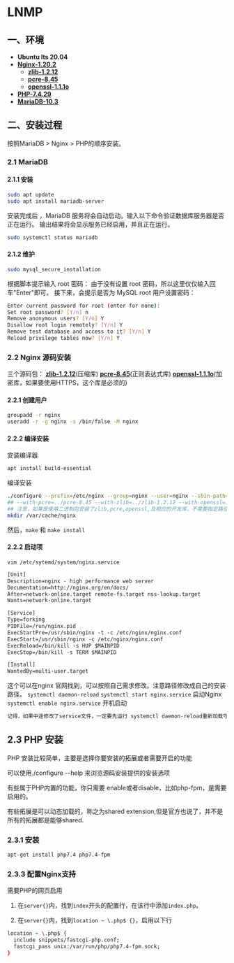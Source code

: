 # LNMP

## 一、环境

- **Ubuntu lts 20.04**
- [**Nginx-1.20.2**](https://nginx.org/download/nginx-1.20.2.tar.gz)
  - [**zlib-1.2.12**](http://zlib.net/zlib-1.2.12.tar.gz)
  - [**pcre-8.45**](https://versaweb.dl.sourceforge.net/project/pcre/pcre/8.45/pcre-8.45.zip)
  - [**openssl-1.1.1o**](https://www.openssl.org/source/openssl-1.1.1o.tar.gz)
- [**PHP-7.4.29**](https://www.php.net/distributions/php-7.4.29.tar.gz)
- [**MariaDB-10.3**](https://dlm.mariadb.com/2145683/MariaDB/mariadb-10.7.3/repo/ubuntu/mariadb-10.7.3-ubuntu-focal-amd64-debs.tar)

## 二、安装过程

按照MariaDB > Nginx > PHP的顺序安装。

### 2.1 MariaDB

#### 2.1.1 安装

```bash
sudo apt update
sudo apt install mariadb-server
```

安装完成后 ，MariaDB 服务将会自动启动。输入以下命令验证数据库服务器是否正在运行。
输出结果将会显示服务已经启用，并且正在运行。

```bash
sudo systemctl status mariadb
```

#### 2.1.2 维护

```bash
sudo mysql_secure_installation
```

根据脚本提示输入 root 密码：
由于没有设置 root 密码，所以这里仅仅输入回车"Enter"即可。
接下来，会提示是否为 MySQL root 用户设置密码：

```bash
Enter current password for root (enter for none):
Set root password? [Y/n] n
Remove anonymous users? [Y/n] Y 
Disallow root login remotely? [Y/n] Y 
Remove test database and access to it? [Y/n] Y 
Reload privilege tables now? [Y/n] Y
```

### 2.2 Nginx 源码安装

三个源码包：
[**zlib-1.2.12**](http://zlib.net/zlib-1.2.12.tar.gz)(压缩库)
[**pcre-8.45**](https://versaweb.dl.sourceforge.net/project/pcre/pcre/8.45/pcre-8.45.zip)(正则表达式库)
[**openssl-1.1.1o**](https://www.openssl.org/source/openssl-1.1.1o.tar.gz)(加密库，如果要使用HTTPS，这个库是必须的)

#### 2.2.1 创建用户

```bash
groupadd -r nginx
useradd -r -g nginx -s /bin/false -M nginx
```

#### 2.2.2 编译安装

安装编译器

```bash
apt install build-essential 
```

编译安装

```bash
./configure --prefix=/etc/nginx --group=nginx --user=nginx --sbin-path=/usr/sbin/nginx --modules-path=/usr/lib/nginx/modules --conf-path=/etc/nginx/nginx.conf --error-log-path=/var/log/nginx/error.log --http-log-path=/var/log/nginx/access.log --pid-path=/var/run/nginx.pid --lock-path=/var/run/nginx.lock --http-client-body-temp-path=/var/cache/nginx/client_temp --http-proxy-temp-path=/var/cache/nginx/proxy_temp --http-fastcgi-temp-path=/var/cache/nginx/fastcgi_temp --http-uwsgi-temp-path=/var/cache/nginx/uwsgi_temp --http-scgi-temp-path=/var/cache/nginx/scgi_temp --with-compat --with-file-aio --with-threads --with-http_addition_module --with-http_auth_request_module --with-http_dav_module --with-http_flv_module --with-http_gunzip_module --with-http_gzip_static_module --with-http_mp4_module --with-http_random_index_module --with-http_realip_module --with-http_secure_link_module --with-http_slice_module --with-http_ssl_module --with-http_stub_status_module --with-http_sub_module --with-http_v2_module --with-mail --with-mail_ssl_module --with-stream --with-stream_realip_module --with-stream_ssl_module --with-stream_ssl_preread_module --with-pcre-jit --with-openssl-opt=no-nextprotoneg --with-debug --with-pcre=../pcre-8.45 --with-zlib=../zlib-1.2.12 --with-openssl=../openssl-1.1.1o
## --with-pcre=../pcre-8.45 --with-zlib=../zlib-1.2.12 --with-openssl=../openssl-1.1.1o填源码包路径
## 注意，如果是使用二进制包安装了zlib,pcre,openssl,及相应的开发库，不需要指定路径。
mkdir /var/cache/nginx
```

然后，`make` 和 `make install`

#### 2.2.2 启动项

`vim /etc/sytemd/system/nginx.service`

```txt
[Unit]
Description=nginx - high performance web server
Documentation=http://nginx.org/en/docs/
After=network-online.target remote-fs.target nss-lookup.target
Wants=network-online.target

[Service]
Type=forking
PIDFile=/run/nginx.pid
ExecStartPre=/usr/sbin/nginx -t -c /etc/nginx/nginx.conf
ExecStart=/usr/sbin/nginx -c /etc/nginx/nginx.conf
ExecReload=/bin/kill -s HUP $MAINPID
ExecStop=/bin/kill -s TERM $MAINPID

[Install]
WantedBy=multi-user.target
```

这个可以在nginx 官网找到，可以按照自己需求修改。注意路径修改成自己的安装路径。
`systemctl daemon-reload`
`systemctl start nginx.service` 启动Nginx
`systemctl enable nginx.service` 开机启动

```txt
记得，如果中途修改了service文件，一定要先运行 systemctl daemon-reload重新加载守护进程文件。然后运行 systemctl start nginx.service重启服务。
```

## 2.3 PHP 安装

PHP 安装比较简单，主要是选择你要安装的拓展或者需要开启的功能

可以使用./configure --help 来浏览源码安装提供的安装选项

有些属于PHP内置的功能，你只需要 enable或者disable，比如php-fpm，是需要启用的。

有些拓展是可以动态加载的，称之为shared extension,但是官方也说了，并不是所有的拓展都是能够shared.

### 2.3.1 安装

```bash
apt-get install php7.4 php7.4-fpm
```

### 2.3.3 配置Nginx支持

需要PHP的网页启用

1. 在`server{}`内，找到`index`开头的配置行，在该行中添加`index.php`。

2. 在`server{}`内，找到`location ~ \.php$ {}`，启用以下行

```bash
location ~ \.php$ {
  include snippets/fastcgi-php.conf;
  fastcgi_pass unix:/var/run/php/php7.4-fpm.sock;
}
```
